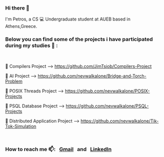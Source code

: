 ### Hi there 👋

I'm Petros, a CS :computer: Undergraduate student at AUEB based in Athens,Greece.
<br/>

### Below you can find some of the projects i have participated during my studies 🔭 : 

<br/>

:dart: Compilers Project --> https://github.com/JimTsiob/Compilers-Project

:dart: AI Project --> https://github.com/nevwalkalone/Bridge-and-Torch-Problem

:dart: POSIX Threads Project --> https://github.com/nevwalkalone/POSIX-Projects

:dart: PSQL Database Project --> https://github.com/nevwalkalone/PSQL-Projects

:dart: Distributed Application Project --> https://github.com/nevwalkalone/Tik-Tok-Simulation

<br/>

### How to reach me 📫: &nbsp;   [Gmail](petros.tsotsi247@gmail.com) &nbsp;  and   &nbsp; [LinkedIn](https://www.linkedin.com/in/petros-tsotsi-0086a919a/)




<!--
**Petros247/Petros247** is a ✨ _special_ ✨ repository because its `README.md` (this file) appears on your GitHub profile.



Here are some ideas to get you started:

- 🔭 I’m currently working on ...
- 🌱 I’m currently learning ...
- 👯 I’m looking to collaborate on ...
- 🤔 I’m looking for help with ...
- 💬 Ask me about ...
- 📫 How to reach me: ...
- 😄 Pronouns: ...
- ⚡ Fun fact: ...
-->
